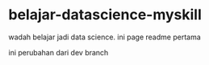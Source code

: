 # belajar-datascience-myskill
wadah belajar jadi data science. ini page readme pertama

ini perubahan dari dev branch